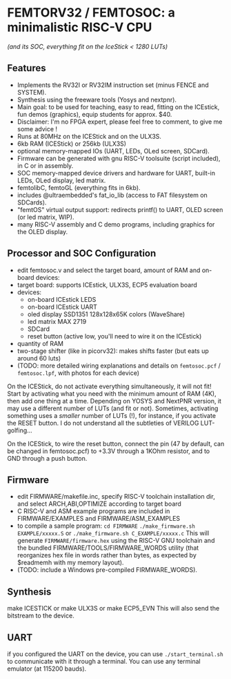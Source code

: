 FEMTORV32 / FEMTOSOC: a minimalistic RISC-V CPU 
===============================================

_(and its SOC, everything fit on the IceStick < 1280 LUTs)_
 

Features
--------

- Implements the RV32I or RV32IM instruction set (minus FENCE and SYSTEM).
- Synthesis using the freeware tools (Yosys and nextpnr).    
- Main goal: to be used for teaching, easy to read, fitting on the ICEstick, 
      fun demos (graphics), equip students for approx. $40.
- Disclaimer: I'm no FPGA expert, please feel free to comment, to
      give me some advice !
- Runs at 80MHz on the ICEStick and on the ULX3S.
- 6kb RAM (ICEStick) or 256kb (ULX3S)
- optional memory-mapped IOs (UART, LEDs, OLed screen, SDCard). 
- Firmware can be generated with gnu RISC-V toolsuite (script included), in C or in assembly.
- SOC memory-mapped device drivers and hardware for UART, built-in LEDs, OLed display, led matrix.
- femtolibC, femtoGL (everything fits in 6kb).
- includes @ultraembedded's fat_io_lib (access to FAT filesystem on SDCards).
- "femtOS" virtual output support: redirects printf() to UART, OLED screen (or led matrix, WIP).
- many RISC-V assembly and C demo programs, including graphics for the OLED display.

Processor and SOC Configuration 
-------------------------------

- edit femtosoc.v and select the target board, amount of RAM and on-board devices:
- target board: supports ICEstick, ULX3S, ECP5 evaluation board
- devices: 
   - on-board ICEstick LEDS
   - on-board ICEstick UART
   - oled display SSD1351 128x128x65K colors (WaveShare)
   - led matrix MAX 2719
   - SDCard
   - reset button (active low, you'll need to wire it on the ICEstick)
- quantity of RAM
- two-stage shifter (like in picorv32): makes shifts faster (but eats up around 60 luts)
- (TODO: more detailed wiring explanations and details on
     `femtosoc.pcf` / `femtosoc.lpf`, with photos for each device)
    
On the ICEStick, do not activate everything simultaneously, it will not fit!
Start by activating what you need with the minimum amount of RAM (4K),
then add one thing at a time. Depending on YOSYS and NextPNR version,
it may use a different number of LUTs (and fit or not). Sometimes,
activating something uses a *smaller* number of LUTs (!), for instance,
if you activate the RESET button. I do not understand all the subtleties of VERILOG LUT-golfing...

On the ICEStick, to wire the reset button, connect the pin (47 by default, can be changed in femtosoc.pcf)
to +3.3V through a 1KOhm resistor, and to GND through a push button.

Firmware
--------

- edit FIRMWARE/makefile.inc, specify RISC-V toolchain installation dir, and
       select ARCH,ABI,OPTIMIZE according to target board
- C RISC-V and ASM example programs are included in FIRMWARE/EXAMPLES and FIRMWARE/ASM_EXAMPLES
- to compile a sample program:
        `cd FIRMWARE`
	`./make_firmware.sh EXAMPLE/xxxxx.S`   or `./make_firmware.sh C_EXAMPLE/xxxxx.c` 
  This will generate `FIRMWARE/firmware.hex` using the RISC-V GNU
  toolchain and the bundled FIRMWARE/TOOLS/FIRMWARE_WORDS utility
   (that reorganizes hex file in words rather than bytes, as
   expected by $readmemh with my memory layout).
- (TODO: include a Windows pre-compiled FIRMWARE_WORDS).

Synthesis
---------

make ICESTICK or make ULX3S or make ECP5_EVN
This will also send the bitstream to the device.
    
UART
----

if you configured the UART on the device, you can use `./start_terminal.sh` to 
communicate with it through a terminal.
You can use any terminal emulator (at 115200 bauds).
    
